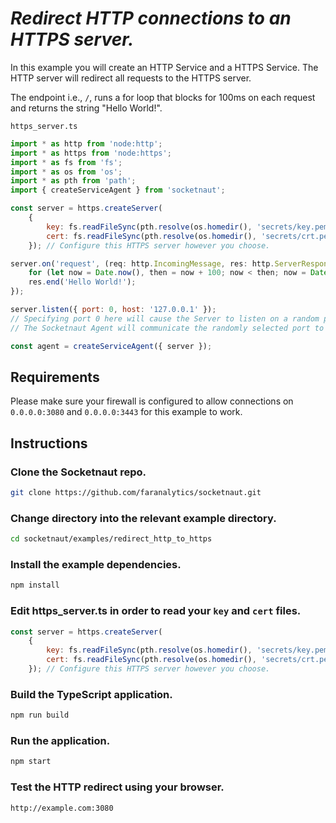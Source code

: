 # *Redirect HTTP connections to an HTTPS server.*

In this example you will create an HTTP Service and a HTTPS Service.  The HTTP server will redirect all requests to the HTTPS server.

The endpoint i.e., `/`, runs a for loop that blocks for 100ms on each request and returns the string "Hello World!".

`https_server.ts`
```js
import * as http from 'node:http';
import * as https from 'node:https';
import * as fs from 'fs';
import * as os from 'os';
import * as pth from 'path';
import { createServiceAgent } from 'socketnaut';

const server = https.createServer(
    {
        key: fs.readFileSync(pth.resolve(os.homedir(), 'secrets/key.pem')),
        cert: fs.readFileSync(pth.resolve(os.homedir(), 'secrets/crt.pem'))
    }); // Configure this HTTPS server however you choose.

server.on('request', (req: http.IncomingMessage, res: http.ServerResponse) => {
    for (let now = Date.now(), then = now + 100; now < then; now = Date.now()); // Block for 100 milliseconds.
    res.end('Hello World!');
});

server.listen({ port: 0, host: '127.0.0.1' });
// Specifying port 0 here will cause the Server to listen on a random port.
// The Socketnaut Agent will communicate the randomly selected port to the ServiceProxy.

const agent = createServiceAgent({ server });
```
## Requirements
Please make sure your firewall is configured to allow connections on `0.0.0.0:3080` and `0.0.0.0:3443` for this example to work.

## Instructions

### Clone the Socketnaut repo.
```bash
git clone https://github.com/faranalytics/socketnaut.git
```
### Change directory into the relevant example directory.
```bash
cd socketnaut/examples/redirect_http_to_https
```
### Install the example dependencies.
```bash
npm install
```
### Edit https_server.ts in order to read your `key` and `cert` files.
```js
const server = https.createServer(
    {
        key: fs.readFileSync(pth.resolve(os.homedir(), 'secrets/key.pem')),
        cert: fs.readFileSync(pth.resolve(os.homedir(), 'secrets/crt.pem'))
    }); // Configure this HTTPS server however you choose.
```
### Build the TypeScript application.
```bash
npm run build
```
### Run the application.
```bash
npm start
```
### Test the HTTP redirect using your browser.
```bash
http://example.com:3080
```
